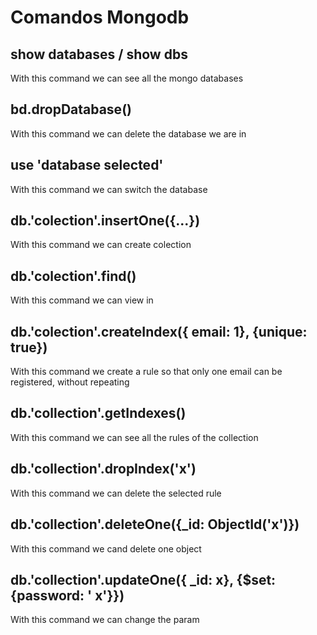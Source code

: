 # Comandos Mongodb

## show databases / show dbs
With this command we can see all the mongo databases

## bd.dropDatabase()
With this command we can delete the database we are in

## use 'database selected'
With this command we can switch the database

## db.'colection'.insertOne({...})
With this command we can create colection

## db.'colection'.find()
With this command we can view in

## db.'colection'.createIndex({ email: 1}, {unique: true})
With this command we create a rule so that only one email can be registered, without repeating

## db.'collection'.getIndexes()
With this command we can see all the rules of the collection

## db.'collection'.dropIndex('x')
With this command we can delete the selected rule

## db.'collection'.deleteOne({_id: ObjectId('x')})
With this command we cand delete one object

## db.'collection'.updateOne({ _id: x}, {$set: {password: ' x'}})
With this command we can change the param